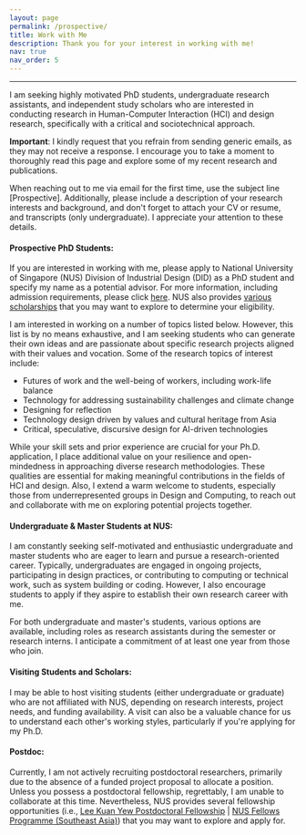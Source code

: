 ```yaml
---
layout: page
permalink: /prospective/
title: Work with Me
description: Thank you for your interest in working with me!
nav: true
nav_order: 5
---
```


<hr>

I am seeking highly motivated PhD students, undergraduate research assistants, and independent study scholars who are interested in conducting research in Human-Computer Interaction (HCI) and design research, specifically with a critical and sociotechnical approach.

**Important**: I kindly request that you refrain from sending generic emails, as they may not receive a response. I encourage you to take a moment to thoroughly read this page and explore some of my recent research and publications.

When reaching out to me via email for the first time, use the subject line [Prospective]. Additionally, please include a description of your research interests and background, and don't forget to attach your CV or resume, and transcripts (only undergraduate). I appreciate your attention to these details.



#### Prospective PhD Students:

If you are interested in working with me, please apply to National University of Singapore (NUS) Division of Industrial Design (DID) as a PhD student and specify my name as a potential advisor. For more information, including admission requirements, please click [here](https://cde.nus.edu.sg/did/postgraduate/). NUS also provides [various scholarships](https://nusgs.nus.edu.sg/scholarships-list/?pgf) that you may want to explore to determine your eligibility.

I am interested in working on a number of topics listed below. However, this list is by no means exhaustive, and I am seeking students who can generate their own ideas and are passionate about specific research projects aligned with their values and vocation. Some of the research topics of interest include:

<ul>
  <li>Futures of work and the well-being of workers, including work-life balance</li>
  <li>Technology for addressing sustainability challenges and climate change</li>
  <li>Designing for reflection</li>
  <li>Technology design driven by values and cultural heritage from Asia</li>
  <li>Critical, speculative, discursive design for AI-driven technologies </li>
</ul>

While your skill sets and prior experience are crucial for your Ph.D. application, I place additional value on your resilience and open-mindedness in approaching diverse research methodologies. These qualities are essential for making meaningful contributions in the fields of HCI and design. Also, I extend a warm welcome to students, especially those from underrepresented groups in Design and Computing, to reach out and collaborate with me on exploring potential projects together.

#### Undergraduate & Master Students at NUS:

I am constantly seeking self-motivated and enthusiastic undergraduate and master students who are eager to learn and pursue a research-oriented career. Typically, undergraduates are engaged in ongoing projects, participating in design practices, or contributing to computing or technical work, such as system building or coding. However, I also encourage students to apply if they aspire to establish their own research career with me.

For both undergraduate and master's students, various options are available, including roles as research assistants during the semester or research interns. I anticipate a commitment of at least one year from those who join.

#### Visiting Students and Scholars:

I may be able to host visiting students (either undergraduate or graduate) who are not affiliated with NUS, depending on research interests, project needs, and funding availability. A visit can also be a valuable chance for us to understand each other's working styles, particularly if you're applying for my Ph.D.

#### Postdoc:
Currently, I am not actively recruiting postdoctoral researchers, primarily due to the absence of a funded project proposal to allocate a position. Unless you possess a postdoctoral fellowship, regrettably, I am unable to collaborate at this time. Nevertheless, NUS provides several fellowship opportunities (i.e., [Lee Kuan Yew Postdoctoral Fellowship](https://www.nus.edu.sg/research/research-management/funding-opportunities/lee-kuan-yew-postdoctoral-fellowship) |  [NUS Fellows Programme (Southeast Asia)](https://www.nus.edu.sg/research/funding-opportunities/NUS-fellows-programme-southeast-asia)) that you may want to explore and apply for.
